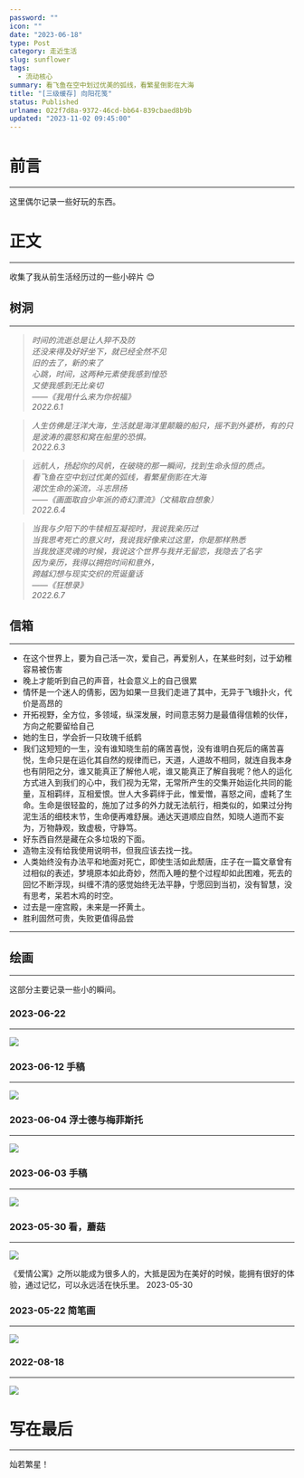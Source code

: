 ```yaml
---
password: ""
icon: ""
date: "2023-06-18"
type: Post
category: 走近生活
slug: sunflower
tags:
  - 流动核心
summary: 看飞鱼在空中划过优美的弧线，看繁星倒影在大海
title: "[三级缓存] 向阳花笺"
status: Published
urlname: 022f7d8a-9372-46cd-bb64-839cbaed8b9b
updated: "2023-11-02 09:45:00"
---
```


# 前言

---

这里偶尔记录一些好玩的东西。

# 正文

---

收集了我从前生活经历过的一些小碎片 😊

## 树洞

---

> _时间的流逝总是让人猝不及防  
> 还没来得及好好坐下，就已经全然不见  
> 旧的去了，新的来了  
> 心跳，时间，这两种元素使我感到惶恐  
> 又使我感到无比亲切  
> ——《我用什么来为你祝福》  
> 2022.6.1_

> _人生仿佛是汪洋大海，生活就是海洋里颠簸的船只，摇不到外婆桥，有的只是波涛的震怒和窝在船里的恐惧。  
> 2022.6.3_

> _远航人，扬起你的风帆，在破晓的那一瞬间，找到生命永恒的质点。  
> 看飞鱼在空中划过优美的弧线，看繁星倒影在大海  
> 渴饮生命的溪流，斗志昂扬  
> ——《画面取自少年派的奇幻漂流》（文稿取自想象）  
> 2022.6.4_

> _当我与夕阳下的牛犊相互凝视时，我说我亲历过  
> 当我思考死亡的意义时，我说我好像来过这里，你是那样熟悉  
> 当我放逐灵魂的时候，我说这个世界与我并无留恋，我隐去了名字  
> 因为亲历，我得以拥抱时间和意外，  
> 跨越幻想与现实交织的荒诞童话  
> ——《狂想录》  
> 2022.6.7_

## 信箱

---

- 在这个世界上，要为自己活一次，爱自己，再爱别人，在某些时刻，过于幼稚容易被伤害
- 晚上才能听到自己的声音，社会意义上的自己很累
- 情怀是一个迷人的倩影，因为如果一旦我们走进了其中，无异于飞蛾扑火，代价是高昂的
- 开拓视野，全方位，多领域，纵深发展，时间意志努力是最值得信赖的伙伴，方向之舵要留给自己
- 她的生日，学会折一只玫瑰千纸鹤
- 我们这短短的一生，没有谁知晓生前的痛苦喜悦，没有谁明白死后的痛苦喜悦，生命只是在运化其自然的规律而已，天道，人道故不相同，就连自我本身也有阴阳之分，谁又能真正了解他人呢，谁又能真正了解自我呢？他人的运化方式进入到我们的心中，我们视为无常，无常所产生的交集开始运化共同的能量，互相羁绊，互相爱恨。世人大多羁绊于此，惟爱憎，喜怒之间，虚耗了生命。生命是很轻盈的，施加了过多的外力就无法航行，相类似的，如果过分拘泥生活的细枝末节，生命便再难舒展。通达天道顺应自然，知晓人道而不妄为，万物静观，致虚极，守静笃。
- 好东西自然是藏在众多垃圾的下面。
- 造物主没有给我使用说明书，但我应该去找一找。
- 人类始终没有办法平和地面对死亡，即使生活如此颓唐，庄子在一篇文章曾有过相似的表述，梦境原本如此奇妙，然而入睡的整个过程却如此困难，死去的回忆不断浮现，纠缠不清的感觉始终无法平静，宁愿回到当初，没有智慧，没有思考，呆若木鸡的时空。
- 过去是一座宫殿，未来是一抔黄土。
- 胜利固然可贵，失败更值得品尝

---

## 绘画

---

这部分主要记录一些小的瞬间。

### 2023-06-22

---

![](https://bu.dusays.com/2023/06/22/6493c26f1cdac.jpeg)

### **2023-06-12** 手稿

---

![](https://bu.dusays.com/2023/10/05/651e816f98611.png)

### **2023-06-04** **浮士德与梅菲斯托**

---

![](https://bu.dusays.com/2023/10/05/651e819604b6e.jpg)

### **2023-06-03** **手稿**

---

![](https://bu.dusays.com/2023/10/05/651e81a8c04fb.jpg)

### 2023-05-30 **看，蘑菇**

---

![](https://bu.dusays.com/2023/10/05/651e81845dc1e.jpg)

《爱情公寓》之所以能成为很多人的，大抵是因为在美好的时候，能拥有很好的体验，通过记忆，可以永远活在快乐里。 2023-05-30

### **2023-05-22** **简笔画**

---

![](https://bu.dusays.com/2023/10/05/651e81560f5bd.jpg)

### 2022-08-18

---

![](https://bu.dusays.com/2023/10/05/651e81d1b0e09.png)

# 写在最后

---

灿若繁星！
